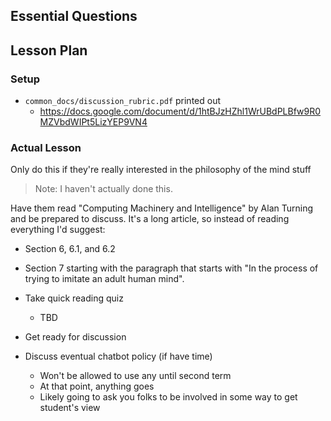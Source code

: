 ## Essential Questions

## Lesson Plan

### Setup

- `common_docs/discussion_rubric.pdf` printed out
    - https://docs.google.com/document/d/1htBJzHZhl1WrUBdPLBfw9R0MZVbdWIPt5LizYEP9VN4

### Actual Lesson

Only do this if they're really interested in the philosophy of the mind stuff

> Note: I haven't actually done this.

Have them read "Computing Machinery and Intelligence" by Alan Turning and be
prepared to discuss. It's a long article, so instead of reading everything I'd
suggest:

- Section 6, 6.1, and 6.2
- Section 7 starting with the paragraph that starts with "In the process of
  trying to imitate an adult human mind".


- Take quick reading quiz
    - TBD
- Get ready for discussion



- Discuss eventual chatbot policy (if have time)
    - Won't be allowed to use any until second term
    - At that point, anything goes
    - Likely going to ask you folks to be involved in some way to get student's view
